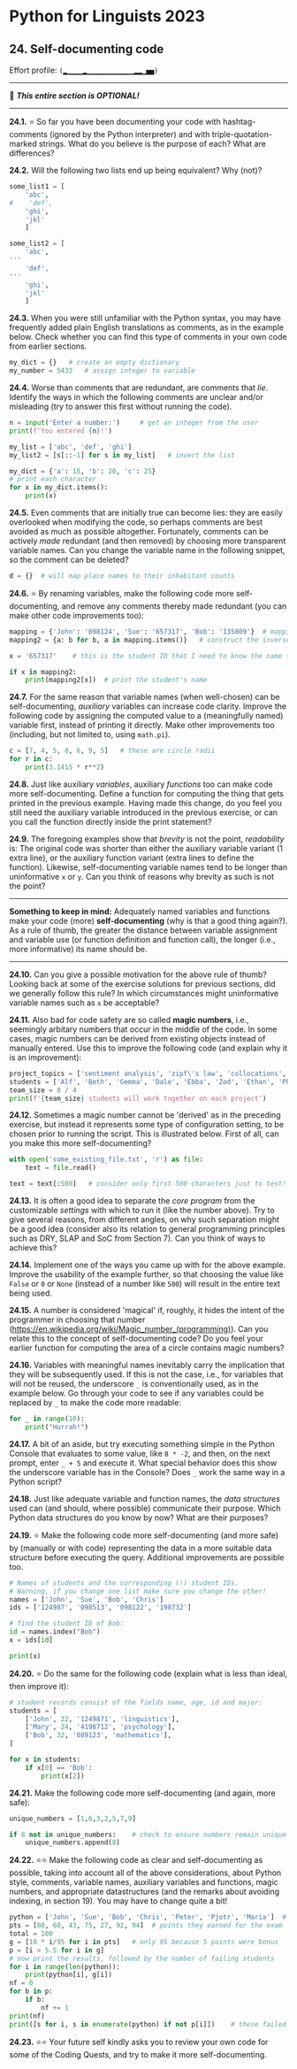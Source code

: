 # Python for Linguists 2023

## 24. Self-documenting code

Effort profile: `(▂▁▁▁▁▂▁▁▁▁▁▁▁▁▁▁▁▁▂▂▁▅▅)` 



----

🦉 **_This entire section is OPTIONAL!_**

----


**24.1.** ⭐ So far you have been documenting your code with hashtag-comments (ignored by the Python interpreter) and with triple-quotation-marked strings. What do you believe is the purpose of each? What are differences?

**24.2.** Will the following two lists end up being equivalent? Why (not)?

```python
some_list1 = [
    'abc',
#    'def',
    'ghi',
    'jkl'
    ]

some_list2 = [
    'abc',
'''
    'def',
'''
    'ghi',
    'jkl'
    ]
```


**24.3.** When you were still unfamiliar with the Python syntax, you may have frequently added plain English translations as comments, as in the example below. Check whether you can find this type of comments in your own code from earlier sections.

```python
my_dict = {}   # create an empty dictionary
my_number = 5432   # assign integer to variable
```


**24.4.** Worse than comments that are redundant, are comments that _lie_. Identify the ways in which the following comments are unclear and/or misleading (try to answer this first without running the code). 

```python
n = input('Enter a number:')     # get an integer from the user
print(f'You entered {n}!')

my_list = ['abc', 'def', 'ghi']
my_list2 = [s[::-1] for s in my_list]   # invert the list

my_dict = {'a': 15, 'b': 20, 'c': 25}
# print each character
for x in my_dict.items():
    print(x)
```


**24.5.** Even comments that are initially true can become lies: they are easily overlooked when modifying the code, so perhaps comments are best avoided as much as possible altogether. Fortunately, comments can be actively _made_ redundant (and then removed) by choosing more transparent variable names. Can you change the variable name in the following snippet, so the comment can be deleted?

```python
d = {}  # will map place names to their inhabitant counts
```


**24.6.** ⭐ By renaming variables, make the following code more self-documenting, and remove any comments thereby made redundant (you can make other code improvements too):

```python
mapping = {'John': '098124', 'Sue': '657317', 'Bob': '135809'}  # mapping from student names to their IDs
mapping2 = {a: b for b, a in mapping.items()}	# construct the inverse mapping

x = '657317'    # this is the student ID that I need to know the name for

if x in mapping2:
    print(mapping2[x])	# print the student's name
```


**24.7.** For the same reason that variable names (when well-chosen) can be self-documenting, _auxiliary_ variables can increase code clarity. Improve the following code by assigning the computed value to a (meaningfully named) variable first, instead of printing it directly. Make other improvements too (including, but not limited to, using `math.pi`).

```python
c = [7, 4, 5, 8, 6, 9, 5]   # these are circle radii
for r in c:
    print(3.1415 * r**2)
```


**24.8.** Just like auxiliary _variables_, auxiliary _functions_ too can make code more self-documenting. Define a function for computing the thing that gets printed in the previous example. Having made this change, do you feel you still need the auxiliary variable introduced in the previous exercise, or can you call the function directly inside the print statement?

**24.9.** The foregoing examples show that _brevity_ is not the point, _readability_ is: The original code was shorter than either the auxiliary variable variant (1 extra line), or the auxiliary function variant (extra lines to define the function). Likewise, self-documenting variable names tend to be longer than uninformative `x` or `y`. Can you think of reasons why brevity as such is not the point?

- - - - - -
**Something to keep in mind:** Adequately named variables and functions make your code (more) **self-documenting** (why is that a good thing again?). As a rule of thumb, the greater the distance between variable assignment and variable use (or function definition and function call), the longer (i.e., more informative) its name should be.
- - - - -

**24.10.** Can you give a possible motivation for the above rule of thumb? Looking back at some of the exercise solutions for previous sections, did we generally follow this rule? In which circumstances might uninformative variable names such as `x` be acceptable?

**24.11.** Also bad for code safety are so called **magic numbers**, i.e., seemingly arbitary numbers that occur in the middle of the code. In some cases, magic numbers can be derived from existing objects instead of manually entered. Use this to improve the following code (and explain why it is an improvement):

```python
project_topics = ['sentiment analysis', 'zipf\'s law', 'collocations', 'distributional semantics']
students = ['Alf', 'Beth', 'Gemma', 'Dale', 'Ebba', 'Zod', 'Ethan', 'Philip']
team_size = 8 / 4
print(f'{team_size} students will work together on each project')
```


**24.12.** Sometimes a magic number cannot be 'derived' as in the preceding exercise, but instead it represents some type of configuration setting, to be chosen prior to running the script. This is illustrated below. First of all, can you make this more self-documenting?

```python
with open('some_existing_file.txt', 'r') as file:
    text = file.read()

text = text[:500]   # consider only first 500 characters just to test!
```


**24.13.** It is often a good idea to separate the _core program_ from the customizable _settings_ with which to run it (like the number above). Try to give several reasons, from different angles, on why such separation might be a good idea (consider also its relation to general programming principles such as DRY, SLAP and SoC from Section 7). Can you think of ways to achieve this?

**24.14.** Implement one of the ways you came up with for the above example. Improve the usability of the example further, so that choosing the value like `False` or `0` or `None` (instead of a number like `500`) will result in the entire text being used.

**24.15.** A number is considered 'magical' if, roughly, it hides the intent of the programmer in choosing that number (https://en.wikipedia.org/wiki/Magic_number_(programming)). Can you relate this to the concept of self-documenting code? Do you feel your earlier function for computing the area of a circle contains magic numbers?

**24.16.** Variables with meaningful names inevitably carry the implication that they will be subsequently used. If this is not the case, i.e., for variables that will not be reused, the underscore `_` is conventionally used, as in the example below. Go through your code to see if any variables could be replaced by `_` to make the code more readable:

```python
for _ in range(10):
    print("Hurrah!")
```

**24.17.** A bit of an aside, but try executing something simple in the Python Console that evaluates to some value, like `8 * -2`, and then, on the next prompt, enter `_ + 5` and execute it. What special behavior does this show the underscore variable has in the Console? Does `_` work the same way in a Python script?


**24.18.** Just like adequate variable and function names, the _data structures_ used can (and should, where possible) communicate their purpose. Which Python data structures do you know by now? What are their purposes?

**24.19.** ⭐ Make the following code more self-documenting (and more safe) by (manually or with code) representing the data in a more suitable data structure before executing the query. Additional improvements are possible too. 

```python
# Names of students and the corresponding (!) student IDs.
# Warning, if you change one list make sure you change the other!
names = ['John', 'Sue', 'Bob', 'Chris']
ids = ['124987', '098513', '098122', '198732']

# find the student ID of Bob:
id = names.index("Bob")
x = ids[id]

print(x)
```


**24.20.** ⭐ Do the same for the following code (explain what is less than ideal, then improve it):

```python
# student records consist of the fields name, age, id and major:
students = [
    ['John', 22, '1249871', 'linguistics'],
    ['Mary', 24, '4198712', 'psychology'],
    ['Bob', 32, '089123', 'mathematics'],
]

for x in students:
    if x[0] == 'Bob':
        print(x[2])
```



**24.21.** Make the following code more self-documenting (and again, more safe):

```python
unique_numbers = [1,6,3,2,5,7,9]

if 8 not in unique_numbers:    # check to ensure numbers remain unique
    unique_numbers.append(8)
```


**24.22.** ⭐⭐ Make the following code as clear and self-documenting as possible, taking into account all of the above considerations, about Python style, comments, variable names, auxiliary variables and functions, magic numbers, and appropriate datastructures (and the remarks about avoiding indexing, in section 19). You may have to change quite a bit!

```python
python = ['John', 'Sue', 'Bob', 'Chris', 'Peter', 'Pjotr', 'Maria']  # all students of the python for linguists class
pts = [80, 60, 43, 75, 27, 92, 94]  # points they earned for the exam
total = 100
g = [10 * i/95 for i in pts]   # only 95 because 5 points were bonus
p = [i > 5.5 for i in g]
# now print the results, followed by the number of failing students
for i in range(len(python)):
    print(python[i], g[i])
nf = 0
for b in p:
    if b:
        nf += 1
print(nf)
print([s for i, s in enumerate(python) if not p[i]])	# these failed the exam
```


**24.23.** ⭐⭐ Your future self kindly asks you to review your own code for some of the Coding Quests, and try to make it more self-documenting.

